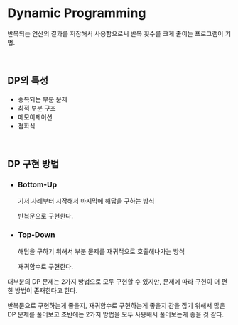 # Dynamic Programming

반복되는 연산의 결과를 저장해서 사용함으로써 반복 횟수를 크게 줄이는 프로그램이 기법.

<br>

## DP의 특성

* 중복되는 부분 문제
* 최적 부분 구조
* 메모이제이션
* 점화식

<br>

## DP 구현 방법

* ### Bottom-Up

  기저 사례부터 시작해서 마지막에 해답을 구하는 방식

  반복문으로 구현한다.

* ### Top-Down

  해답을 구하기 위해서 부분 문제를 재귀적으로 호출해나가는 방식

  재귀함수로 구현한다.

대부분의 DP 문제는 2가지 방법으로 모두 구현할 수 있지만, 문제에 따라 구현이 더 편한 방법이 존재한다고 한다.

반복문으로 구현하는게 좋을지, 재귀함수로 구현하는게 좋을지 감을 잡기 위해서 많은 DP 문제를 풀어보고 초반에는 2가지 방법을 모두 사용해서 풀어보는게 좋을 것 같다.